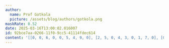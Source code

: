 ```yaml
---
author:
  name: Prof Gotkola
  picture: /assets/blog/authors/gotkola.png
maskRate: 0.52
date: 2025-03-16T13:00:02.016007
id: 92bce7aa-0266-11f0-9cc5-41114fdec614
content: '[[0, 0, 6, 0, 0, 5, 4, 9, 0], [2, 5, 0, 4, 3, 0, 1, 7, 0], [0, 9, 0, 0, 0, 6, 0, 5, 3], [5, 8, 0, 1, 0, 0, 9, 0, 4], [0, 2, 0, 0, 0, 0, 6, 0, 1], [4, 0, 1, 9, 0, 0, 0, 3, 5], [8, 4, 7, 0, 2, 0, 0, 6, 0], [6, 0, 0, 7, 9, 0, 0, 0, 0], [0, 1, 0, 6, 0, 0, 3, 4, 0]]'
---
```

